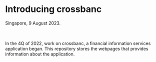 # Introducing crossbanc
Singapore, 9 August 2023.
<br />
<br />
<br />
<p>
In the 4Q of 2022, work on crossbanc, a financial information services application began.
This repository stores the webpages that provides information about the application. 
</p>
